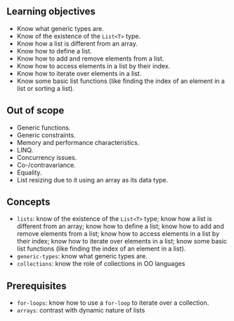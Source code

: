 ## Learning objectives

- Know what generic types are.
- Know of the existence of the `List<T>` type.
- Know how a list is different from an array.
- Know how to define a list.
- Know how to add and remove elements from a list.
- Know how to access elements in a list by their index.
- Know how to iterate over elements in a list.
- Know some basic list functions (like finding the index of an element in a list or sorting a list).

## Out of scope

- Generic functions.
- Generic constraints.
- Memory and performance characteristics.
- LINQ.
- Concurrency issues.
- Co-/contravariance.
- Equality.
- List resizing due to it using an array as its data type.

## Concepts

- `lists`: know of the existence of the `List<T>` type; know how a list is different from an array; know how to define a list; know how to add and remove elements from a list; know how to access elements in a list by their index; know how to iterate over elements in a list; know some basic list functions (like finding the index of an element in a list).
- `generic-types`: know what generic types are.
- `collections`: know the role of collections in OO languages

## Prerequisites

- `for-loops`: know how to use a `for-loop` to iterate over a collection.
- `arrays`: contrast with dynamic nature of lists
